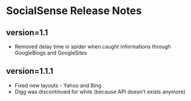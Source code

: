 # SocialSense Release Notes

## version=1.1

* Removed delay time in spider when caught informations through GoogleBlogs and GoogleSites

## version=1.1.1

* Fixed new layouts - Yahoo and Bing
* Digg was discontinued for while (because API doesn't exists anymore)
